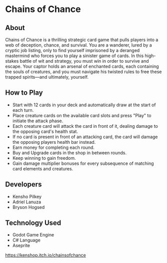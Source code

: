 # Chains of Chance
## About
Chains of Chance is a thrilling strategic card game that pulls players into a web of deception, chance, and survival. You are a wanderer, lured by a cryptic job listing, only to find yourself imprisoned by a deranged mastermind who forces you to play a sinister game of cards. In this high-stakes battle of wit and strategy, you must win in order to survive and escape. Your captor holds an arsenal of enchanted cards, each containing the souls of creatures, and you must navigate his twisted rules to free these trapped spirits—and ultimately, yourself.

## How to Play
- Start with 12 cards in your deck and automatically draw at the start of each turn.
- Place creature cards on the available card slots and press "Play" to initiate the attack phase.
- Each creature card will attack the card in front of it, dealing damage to the opposing card's health stat.
- If no card is present in front of an attacking card, the card will damage the opposing players health bar instead.
- Earn money for completing each round.
- Buy and Upgrade cards in the shop in between rounds.
- Keep winning to gain freedom. 
- Gain damage multiplier bonuses for every subsequence of matching card elements and creatures.
## Developers
- Kensho Pilkey
- Adriel Lanuza
- Bryson Hogsed
## Technology Used
- Godot Game Engine
- C# Language
- Aseprite

https://kenshop.itch.io/chainsofchance
